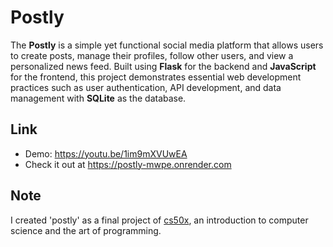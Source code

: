 # Postly

The **Postly** is a simple yet functional social media platform that allows users to create posts, manage their profiles, follow other users, and view a personalized news feed. Built using **Flask** for the backend and **JavaScript** for the frontend, this project demonstrates essential web development practices such as user authentication, API development, and data management with **SQLite** as the database.

## Link
- Demo: <https://youtu.be/1im9mXVUwEA>
- Check it out at <https://postly-mwpe.onrender.com>

## Note

I created 'postly' as a final project of [cs50x](https://cs50.harvard.edu/x/2024/), an introduction to computer science and the art of programming.